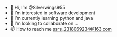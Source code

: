 - 👋 Hi, I’m @Silverwings955
- 👀 I’m interested in software development
- 🌱 I’m currently learning python and java
- 💞️ I’m looking to collaborate on ...
- 📫 How to reach me ssrs_2318069234@163.com

<!---
Silverwings955/Silverwings955 is a ✨ special ✨ repository because its `README.md` (this file) appears on your GitHub profile.
You can click the Preview link to take a look at your changes.
--->
